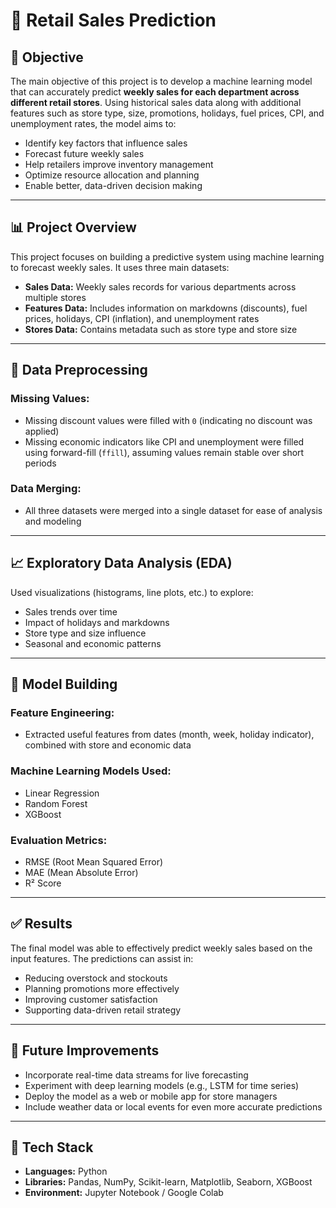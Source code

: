 # 🛒 Retail Sales Prediction

## 📌 Objective

The main objective of this project is to develop a machine learning model that can accurately predict **weekly sales for each department across different retail stores**. Using historical sales data along with additional features such as store type, size, promotions, holidays, fuel prices, CPI, and unemployment rates, the model aims to:

- Identify key factors that influence sales  
- Forecast future weekly sales  
- Help retailers improve inventory management  
- Optimize resource allocation and planning  
- Enable better, data-driven decision making  

---

## 📊 Project Overview

This project focuses on building a predictive system using machine learning to forecast weekly sales. It uses three main datasets:

- **Sales Data:** Weekly sales records for various departments across multiple stores  
- **Features Data:** Includes information on markdowns (discounts), fuel prices, holidays, CPI (inflation), and unemployment rates  
- **Stores Data:** Contains metadata such as store type and store size  

---

## 🧹 Data Preprocessing

### Missing Values:
- Missing discount values were filled with `0` (indicating no discount was applied)  
- Missing economic indicators like CPI and unemployment were filled using forward-fill (`ffill`), assuming values remain stable over short periods  

### Data Merging:
- All three datasets were merged into a single dataset for ease of analysis and modeling  

---

## 📈 Exploratory Data Analysis (EDA)

Used visualizations (histograms, line plots, etc.) to explore:

- Sales trends over time  
- Impact of holidays and markdowns  
- Store type and size influence  
- Seasonal and economic patterns  

---

## 🤖 Model Building

### Feature Engineering:
- Extracted useful features from dates (month, week, holiday indicator), combined with store and economic data  

### Machine Learning Models Used:
- Linear Regression  
- Random Forest  
- XGBoost  

### Evaluation Metrics:
- RMSE (Root Mean Squared Error)  
- MAE (Mean Absolute Error)  
- R² Score  

---

## ✅ Results

The final model was able to effectively predict weekly sales based on the input features. The predictions can assist in:

- Reducing overstock and stockouts  
- Planning promotions more effectively  
- Improving customer satisfaction  
- Supporting data-driven retail strategy  

---

## 🔮 Future Improvements

- Incorporate real-time data streams for live forecasting  
- Experiment with deep learning models (e.g., LSTM for time series)  
- Deploy the model as a web or mobile app for store managers  
- Include weather data or local events for even more accurate predictions  

---

## 🧰 Tech Stack

- **Languages:** Python  
- **Libraries:** Pandas, NumPy, Scikit-learn, Matplotlib, Seaborn, XGBoost  
- **Environment:** Jupyter Notebook / Google Colab  
